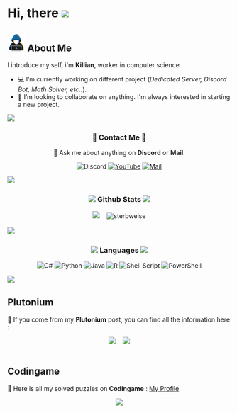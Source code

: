 <h1><b>Hi, there </b><img src="https://media.giphy.com/media/hvRJCLFzcasrR4ia7z/giphy.gif" width="40"></h1>

## <picture><img src = "https://github.com/0xAbdulKhalid/0xAbdulKhalid/raw/main/assets/mdImages/about_me.gif" width = 40px></picture> About Me
I introduce my self, i'm **Killian**, worker in computer science.

+ 💻 I’m currently working on different project (*Dedicated Server, Discord Bot, Math Solver, etc..*).
+ 👥 I’m looking to collaborate on anything. I'm always interested in starting a new project.

<img src="https://user-images.githubusercontent.com/73097560/115834477-dbab4500-a447-11eb-908a-139a6edaec5c.gif">
<div dir="auto" align="center" style="vertical-align: top">
<h3> 🔸 Contact Me 🔸</h3>

💬 Ask me about anything on <b>Discord</b> or <b>Mail</b>.

![Discord](https://img.shields.io/badge/Killian%232101-%237289DA.svg?style=for-the-badge&logo=discord&logoColor=white)
[![YouTube](https://img.shields.io/badge/YouTube-%23FF0000.svg?style=for-the-badge&logo=YouTube&logoColor=white)](https://www.youtube.com/channel/UCRWfp6bi0-wlhaRe2YQ2dwQ)
[![Mail](https://img.shields.io/badge/Mail-2C2C2C?style=for-the-badge&logo=protonmail&logoColor=white)](mailto:contact@sterberise.dev)
</div>
<img src="https://user-images.githubusercontent.com/73097560/115834477-dbab4500-a447-11eb-908a-139a6edaec5c.gif">

<div dir="auto" align="center">
    <h3><img src="https://media.giphy.com/media/iY8CRBdQXODJSCERIr/giphy.gif" width="30"> Github Stats <img src="https://media.giphy.com/media/iY8CRBdQXODJSCERIr/giphy.gif" width="30"></h3>
    <img src="https://github-readme-stats.vercel.app/api?username=Sterbweise&include_all_commits=true&count_private=true&show_icons=true&line_height=20&title_color=7A7ADB&icon_color=2234AE&text_color=D3D3D3&bg_color=0,000000,130F40" height="150"/>
    &nbsp;&nbsp;
    <img src="https://github-readme-stats.vercel.app/api/top-langs/?username=Sterbweise&show_icons=true&locale=en&layout=compact&line_height=20&title_color=7A7ADB&icon_color=2234AE&text_color=D3D3D3&bg_color=0,000000,130F40"  height="150" alt="sterbweise"/>
</div>
<br>
<img src="https://user-images.githubusercontent.com/73097560/115834477-dbab4500-a447-11eb-908a-139a6edaec5c.gif">
<div dir="auto" align="center">

<h3>  <img src="https://media2.giphy.com/media/QssGEmpkyEOhBCb7e1/giphy.gif?cid=ecf05e47a0n3gi1bfqntqmob8g9aid1oyj2wr3ds3mg700bl&rid=giphy.gif" width ="20"> Languages  <img src="https://media2.giphy.com/media/QssGEmpkyEOhBCb7e1/giphy.gif?cid=ecf05e47a0n3gi1bfqntqmob8g9aid1oyj2wr3ds3mg700bl&rid=giphy.gif" width ="20"></h3>

![C#](https://img.shields.io/badge/c%23-%23239120.svg?style=for-the-badge&logo=c-sharp&logoColor=white)
![Python](https://img.shields.io/badge/python-3670A0?style=for-the-badge&logo=python&logoColor=ffdd54)
![Java](https://img.shields.io/badge/java-%23ED8B00.svg?style=for-the-badge&logo=java&logoColor=white)
![R](https://img.shields.io/badge/r-%23276DC3.svg?style=for-the-badge&logo=r&logoColor=white)
![Shell Script](https://img.shields.io/badge/shell_script-%23121011.svg?style=for-the-badge&logo=gnu-bash&logoColor=white)
![PowerShell](https://img.shields.io/badge/PowerShell-%235391FE.svg?style=for-the-badge&logo=powershell&logoColor=white)

</div>
<img src="https://user-images.githubusercontent.com/73097560/115834477-dbab4500-a447-11eb-908a-139a6edaec5c.gif">

## Plutonium
📌 If you come from my **Plutonium** post, you can find all the information here :
<div dir="auto" align="center">
    <a href="https://github.com/Sterbweise/T5Server"><img src="https://github-readme-stats.vercel.app/api/pin/?username=Sterbweise&repo=T5Server&theme=onedark&border_color=614f4b" style="height: 140px";></a>
    &nbsp;&nbsp;
    <a href="https://github.com/Sterbweise/T6Server"><img src="https://github-readme-stats.vercel.app/api/pin/?username=Sterbweise&repo=T6Server&theme=onedark&border_color=614f4b" style="height: 140px";></a>
</div>
<br>


## Codingame
📌 Here is all my solved puzzles on **Codingame** : <a href="https://www.codingame.com/profile/b2ad07e79ce1bd6e95eb7f54a7cc4b8b8661204"> My Profile </a>
<div dir="auto" align="center">
    <a href="https://github.com/Sterbweise/Codingame"><img src="https://github-readme-stats.vercel.app/api/pin/?username=Sterbweise&repo=Codingame&theme=onedark&border_color=614f4b" style="height: 130px";></a>
</div>
